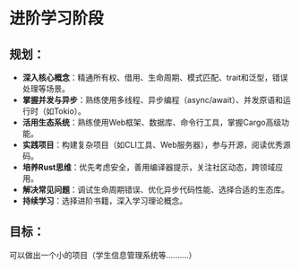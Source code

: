 # 进阶学习阶段

## 规划：

- **深入核心概念**：精通所有权、借用、生命周期、模式匹配、trait和泛型，错误处理等场景。
- **掌握并发与异步**：熟练使用多线程、异步编程（async/await）、并发原语和运行时（如Tokio）。
- **活用生态系统**：熟练使用Web框架、数据库、命令行工具，掌握Cargo高级功能。
- **实践项目**：构建复杂项目（如CLI工具、Web服务器），参与开源，阅读优秀源码。
- **培养Rust思维**：优先考虑安全，善用编译器提示，关注社区动态，跨领域应用。
- **解决常见问题**：调试生命周期错误、优化异步代码性能、选择合适的生态库。
- **持续学习**：选择进阶书籍，深入学习理论概念。

## 目标：

可以做出一个小的项目（学生信息管理系统等..........）
